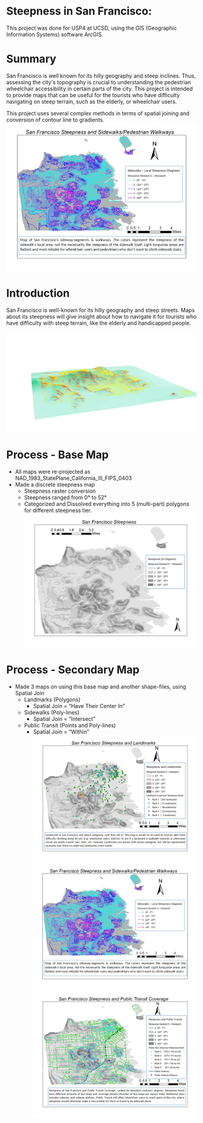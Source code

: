# Steepness in San Francisco:
This project was done for USP4 at UCSD, using the GIS (Geographic Information Systems) software ArcGIS. 

# Summary
San Francisco is well known for its hilly geography and steep inclines. Thus, assessing the city's topography is crucial to understanding the pedestrian wheelchair accessibility in certain parts of the city. This project is intended to provide maps that can be useful for the tourists who have difficulty navigating on steep terrain, such as the elderly, or wheelchair users. 

This project uses several complex methods in terms of spatial joining and conversion of contour line to gradients.
![](sidewalk_steepness.png)

# Introduction
San Francisco is well-known for its hilly geography and steep streets.
Maps about its steepness will give insight about how to navigate it for tourists who have difficulty with steep terrain, like the elderly and handicapped people.

![](pictures/sf3dstreethill.png)
# Process - Base Map
* All maps were re-projected as NAD_1983_StatePlane_California_III_FIPS_0403
* Made a discrete steepness map 
  * Steepness raster conversion 
  * Steepness ranged from 0° to 52°
  * Categorized and Dissolved everything into 5 (multi-part) polygons for different steepness tier.
![](pictures/base_map.png)

# Process - Secondary Map
* Made 3 maps on using this base map and another shape-files, using Spatial Join
  * Landmarks (Polygons)
    * Spatial Join = “Have Their Center In”
  * Sidewalks (Poly-lines)
    * Spatial Join = “Intersect”
  * Public Transit (Points and Poly-lines)
    * Spatial Join = “Within”
![](pictures/landmark_steepness.png)
![](pictures/sidewalk_steepness.png)
![](pictures/transit_coverage_steepness.png)




